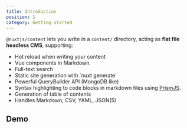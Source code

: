 ```yaml
---
title: Introduction
position: 1
category: Getting started
---
```


`@nuxtjs/content` lets you write in a `content/` directory, acting as **flat file headless CMS**, supporting:

<ul class="mt-4 list-none">
  <li class="mt-3 flex"><icon-check></icon-check> Hot reload when writing your content</li>
  <li class="mt-3 flex"><icon-check></icon-check> Vue components in Markdown.</li>
  <li class="mt-3 flex"><icon-check></icon-check> Full-text search</li>
  <li class="mt-3 flex"><icon-check></icon-check> Static site generation with `nuxt generate`</li>
  <li class="mt-3 flex"><icon-check></icon-check> Powerful QueryBuilder API (MongoDB like)</li>
  <li class="mt-3 flex"><icon-check></icon-check> Syntax highlighting to code blocks in markdown files using <a href="https://prismjs.com" target="_blank" rel="noopener noreferrer" class="ml-1">PrismJS</a>.</li>
  <li class="mt-3 flex"><icon-check></icon-check> Generation of table of contents</li>
  <li class="mt-3 flex"><icon-check></icon-check> Handles Markdown, CSV, YAML, JSON(5)</li>
</ul>

## Demo

<code-sandbox src="https://codesandbox.io/embed/nuxt-content-l164h?hidenavigation=1&theme=dark"></code-sandbox>
